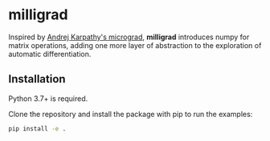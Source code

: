 # milligrad

Inspired by [Andrej Karpathy's micrograd](https://github.com/karpathy/micrograd), **milligrad** introduces numpy for matrix operations, adding one more layer of abstraction to the exploration of automatic differentiation.

## Installation

Python 3.7+ is required.

Clone the repository and install the package with pip to run the examples:

```bash
pip install -e .
```


